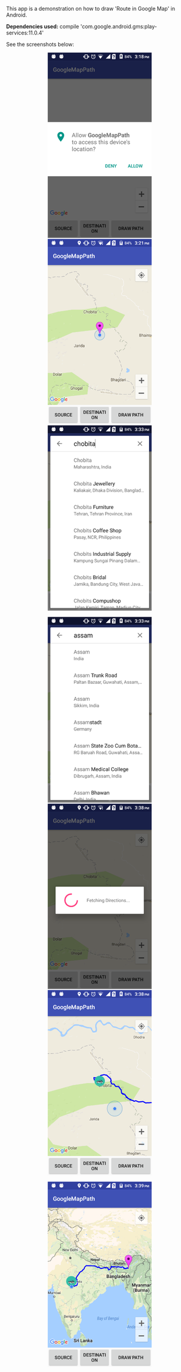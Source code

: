 This app is a demonstration on how to draw 'Route in Google Map' in Android.<br />

<b>Dependencies used:</b> compile 'com.google.android.gms:play-services:11.0.4'<br />

See the screenshots below:<br />

<p align="center">
  <img src="https://github.com/CodeSpurt/GoogleMapRoute/blob/master/app/src/main/res/drawable/screenshot_1.png" width="280"/>
  <img src="https://github.com/CodeSpurt/GoogleMapRoute/blob/master/app/src/main/res/drawable/screenshot_2.png" width="280"/>
  <img src="https://github.com/CodeSpurt/GoogleMapRoute/blob/master/app/src/main/res/drawable/screenshot_3.png" width="280"/>
</p>

<p align="center">
  <img src="https://github.com/CodeSpurt/GoogleMapRoute/blob/master/app/src/main/res/drawable/screenshot_4.png" width="280"/>
  <img src="https://github.com/CodeSpurt/GoogleMapRoute/blob/master/app/src/main/res/drawable/screenshot_5.png" width="280"/>
  <img src="https://github.com/CodeSpurt/GoogleMapRoute/blob/master/app/src/main/res/drawable/screenshot_6.png" width="280"/>
</p>

<p align="center">
  <img src="https://github.com/CodeSpurt/GoogleMapRoute/blob/master/app/src/main/res/drawable/screenshot_7.png" width="280"/>
</p>
